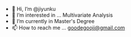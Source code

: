 - 👋 Hi, I’m @jiyunku
- 👀 I’m interested in ... Multivariate Analysis 
- 🌱 I’m currently in Master's Degree 
- 📫 How to reach me ... goodegooji@gmail.com

<!---
jiyunku/jiyunku is a ✨ special ✨ repository because its `README.md` (this file) appears on your GitHub profile.
You can click the Preview link to take a look at your changes.
--->
